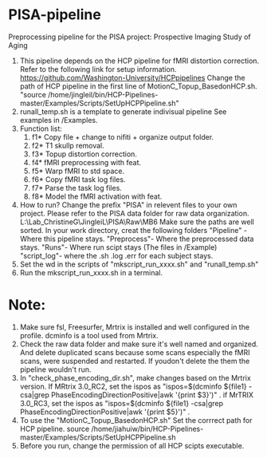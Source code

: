 # PISA-pipeline
Preprocessing pipeline for the PISA project: Prospective Imaging Study of Aging

1. This pipeline depends on the HCP pipeline for fMRI distortion correction. Refer to the following link for setup information.
   https://github.com/Washington-University/HCPpipelines
   Change the path of HCP pipeline in the first line of MotionC_Topup_BasedonHCP.sh.
    "source /home/jingleil/bin/HCP-Pipelines-master/Examples/Scripts/SetUpHCPPipeline.sh"
2. runall_temp.sh is a template to generate indivisual pipeline 
   See examples in /Examples.
3. Function list:
   1) f1*  Copy file + change to nifiti + organize output folder.
   2) f2*  T1 skullp removal.
   3) f3*  Topup distortion correction.
   4) f4*  fMRI preprocessing with feat.
   5) f5*  Warp fMRI to std space.
   6) f6*  Copy fMRI task log files.
   7) f7*  Parse the task log files.
   8) f8*  Model the fMRI activation with feat.
 4. How to run?
    Change the prefix "PISA" in relevent files to your own project.
    Please refer to the PISA data folder for raw data organization.
      L:\Lab_ChristineG\JingleiL\PISA\Raw\MB6
    Make sure the paths are well sorted.
    In your work directory, creat the following folders "Pipeline" - Where this pipeline stays.
                                                         "Preprocess"- Where the preprocessed data stays.
                                                         "Runs"- Where run scipt stays (The files in /Example)
                                                          "script_log"- where the .sh .log .err for each subject stays.
 5.  Set the wd in the scripts of "mkscript_run_xxxx.sh"  and "runall_temp.sh"
 6.  Run the mkscript_run_xxxx.sh in a terminal.


# Note:
  1. Make sure fsl, Freesurfer, Mrtrix is installed and well configured in the profile.
  dcminfo is a tool used from Mrtrix.
  2. Check the raw data folder and make sure it's well named and organized.  And delete duplicated scans because some scans especially the fMRI scans, were suspended and restarted. If youdon't delete the them the pipeline wouldn't run.
  3. In "check_phase_encoding_dir.sh", make changes based on the Mrtrix version.
     If MRtrix 3.0_RC2, set the ispos as "ispos=$(dcminfo ${file1} -csa|grep PhaseEncodingDirectionPositive|awk '{print $3}')" .
     if MrTRIX 3.0_RC3, set the ispos as "ispos=$(dcminfo ${file1} -csa|grep PhaseEncodingDirectionPositive|awk '{print $5}')" .
  4. To use the "MotionC_Topup_BasedonHCP.sh"  Set the corrrect path for HCP pipeline.
      source /home/jiahuiw/bin/HCP-Pipelines-master/Examples/Scripts/SetUpHCPPipeline.sh
  5. Before you run, change the permission of all HCP scipts executable.
